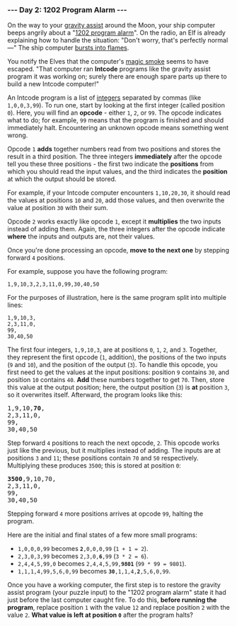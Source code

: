 ### --- Day 2: 1202 Program Alarm --- ###

On the way to your [gravity assist](https://en.wikipedia.org/wiki/Gravity_assist) around the Moon, your ship computer beeps
angrily about a "[1202 program alarm](https://www.hq.nasa.gov/alsj/a11/a11.landing.html#1023832)". On the radio, an Elf is already
explaining how to handle the situation: "Don't worry, that's perfectly normal—" The ship computer [bursts into flames](https://en.wikipedia.org/wiki/Halt_and_Catch_Fire).

You notify the Elves that the computer's [magic smoke](https://en.wikipedia.org/wiki/Magic_smoke) seems to have escaped.
"That computer ran **Intcode** programs like the gravity assist program it was
working on; surely there are enough spare parts up there to build a new
Intcode computer!"

An Intcode program is a list of [integers](https://en.wikipedia.org/wiki/Integer) separated by commas (like
`1,0,0,3,99`). To run one, start by looking at the first integer (called
position `0`). Here, you will find an **opcode** - either `1`, `2`, or `99`. The opcode
indicates what to do; for example, `99` means that the program is finished
and should immediately halt. Encountering an unknown opcode means something
went wrong.

Opcode `1` **adds** together numbers read from two positions and stores the
result in a third position. The three integers **immediately** after the opcode
tell you these three positions - the first two indicate the **positions** from
which you should read the input values, and the third indicates the
**position** at which the output should be stored.

For example, if your Intcode computer encounters `1,10,20,30`, it should read
the values at positions `10` and `20`, add those values, and then overwrite the
value at position `30` with their sum.

Opcode `2` works exactly like opcode `1`, except it **multiplies** the two inputs
instead of adding them. Again, the three integers after the opcode indicate
**where** the inputs and outputs are, not their values.

Once you're done processing an opcode, **move to the next one** by stepping
forward `4` positions.

For example, suppose you have the following program:
```
1,9,10,3,2,3,11,0,99,30,40,50
```
For the purposes of illustration, here is the same program split into
multiple lines:
```
1,9,10,3,
2,3,11,0,
99,
30,40,50
```
The first four integers, `1,9,10,3`, are at positions `0`, `1`, `2`, and `3`.
Together, they represent the first opcode (`1`, addition), the positions of
the two inputs (`9` and `10`), and the position of the output (`3`). To handle
this opcode, you first need to get the values at the input positions:
position `9` contains `30`, and position `10` contains `40`. **Add** these numbers
together to get `70`. Then, store this value at the output position; here,
the output position (`3`) is **at** position `3`, so it overwrites itself.
Afterward, the program looks like this:
<pre>
1,9,10,<b>70</b>,
2,3,11,0,
99,
30,40,50
</pre>
Step forward `4` positions to reach the next opcode, `2`. This opcode works
just like the previous, but it multiplies instead of adding. The inputs are
at positions `3` and `11`; these positions contain `70` and `50` respectively.
Multiplying these produces `3500`; this is stored at position `0`:
<pre>
<b>3500</b>,9,10,70,
2,3,11,0,
99,
30,40,50
</pre>
Stepping forward `4` more positions arrives at opcode `99`, halting the
program.

Here are the initial and final states of a few more small programs:

-  `1,0,0,0,99` becomes <code><b>2</b>,0,0,0,99</code> (`1 + 1 = 2`).
- `2,3,0,3,99` becomes <code>2,3,0,<b>6</b>,99</code> (`3 * 2 = 6`).
- `2,4,4,5,99,0` becomes <code>2,4,4,5,99,<b>9801</b></code> (`99 * 99 = 9801`).
- `1,1,1,4,99,5,6,0,99` becomes <code><b>30</b>,1,1,4,<b>2</b>,5,6,0,99</code>.

Once you have a working computer, the first step is to restore the gravity
assist program (your puzzle input) to the "1202 program alarm" state it had
just before the last computer caught fire. To do this, **before running the
program**, replace position `1` with the value `12` and replace position `2` with
the value `2`. **What value is left at position `0`** after the program halts?
